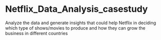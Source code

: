 # Netflix_Data_Analysis_casestudy
Analyze the data and generate insights that could help Netflix in deciding which type of shows/movies to produce and how they can grow the business in different countries
